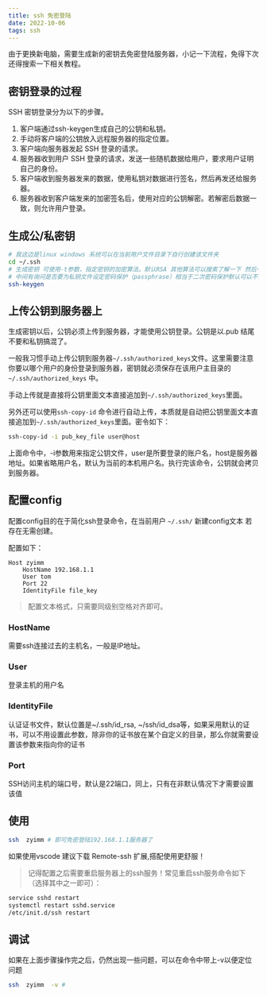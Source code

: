 ```yaml
---
title: ssh 免密登陆
date: 2022-10-06
tags: ssh
---
```


由于更换新电脑，需要生成新的密钥去免密登陆服务器，小记一下流程，免得下次还得搜索一下相关教程。


## 密钥登录的过程

SSH 密钥登录分为以下的步骤。

1. 客户端通过ssh-keygen生成自己的公钥和私钥。
2. 手动将客户端的公钥放入远程服务器的指定位置。
3. 客户端向服务器发起 SSH 登录的请求。
4. 服务器收到用户 SSH 登录的请求，发送一些随机数据给用户，要求用户证明自己的身份。
5. 客户端收到服务器发来的数据，使用私钥对数据进行签名，然后再发还给服务器。
6. 服务器收到客户端发来的加密签名后，使用对应的公钥解密。若解密后数据一致，则允许用户登录。

## 生成公/私密钥
```sh
# 我这边是linux windows 系统可以在当前用户文件目录下自行创建该文件夹
cd ~/.ssh 
# 生成密钥 可使用-t参数，指定密钥的加密算法。默认RSA 其他算法可以搜索了解一下 然后一路回车即可
# 中间有询问是否要为私钥文件设定密码保护（passphrase）相当于二次密码保护默认可以不需要
ssh-keygen

```

## 上传公钥到服务器上

生成密钥以后，公钥必须上传到服务器，才能使用公钥登录。公钥是以.pub 结尾不要和私钥搞混了。

一般我习惯手动上传公钥到服务器`~/.ssh/authorized_keys`文件。这里需要注意你要以哪个用户的身份登录到服务器，密钥就必须保存在该用户主目录的`~/.ssh/authorized_keys` 中。

手动上传就是直接将公钥里面文本直接追加到`~/.ssh/authorized_keys`里面。


另外还可以使用`ssh-copy-id` 命令进行自动上传，本质就是自动把公钥里面文本直接追加到`~/.ssh/authorized_keys`里面。密令如下：

```sh
ssh-copy-id -i pub_key_file user@host
```

上面命令中，-i参数用来指定公钥文件，user是所要登录的账户名，host是服务器地址。如果省略用户名，默认为当前的本机用户名。执行完该命令，公钥就会拷贝到服务器。

## 配置config

配置config目的在于简化ssh登录命令，在当前用户 `~/.ssh/` 新建config文本 若存在无需创建。


配置如下：

```
Host zyimm
    HostName 192.168.1.1
    User tom
    Port 22
    IdentityFile file_key
```
> 配置文本格式，只需要同级别空格对齐即可。



### HostName
需要ssh连接过去的主机名，一般是IP地址。


### User
登录主机的用户名

### IdentityFile
认证证书文件，默认位置是~/.ssh/id_rsa, ~/ssh/id_dsa等，如果采用默认的证书，可以不用设置此参数，除非你的证书放在某个自定义的目录，那么你就需要设置该参数来指向你的证书

### Port
SSH访问主机的端口号，默认是22端口，同上，只有在非默认情况下才需要设置该值


## 使用

```sh
ssh  zyimm # 即可免密登陆192.168.1.1服务器了
```
如果使用vscode 建议下载 Remote-ssh 扩展,搭配使用更舒服！

> 记得配置之后需要重启服务器上的ssh服务！常见重启ssh服务命令如下（选择其中之一即可）：
```sh
service sshd restart
systemctl restart sshd.service
/etc/init.d/ssh restart
```

## 调试
如果在上面步骤操作完之后，仍然出现一些问题，可以在命令中带上-v以便定位问题

```sh
ssh  zyimm  -v # 
```